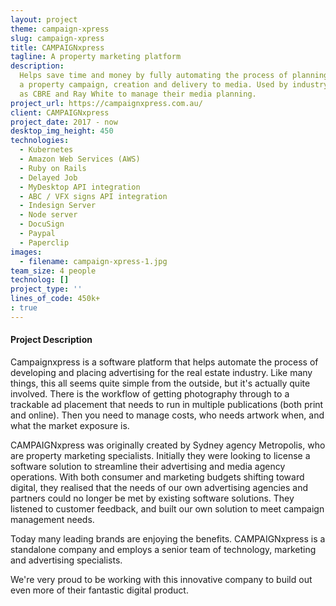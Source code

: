 ```yaml
---
layout: project
theme: campaign-xpress
slug: campaign-xpress
title: CAMPAIGNxpress
tagline: A property marketing platform
description:
  Helps save time and money by fully automating the process of planning
  a property campaign, creation and delivery to media. Used by industry leaders such
  as CBRE and Ray White to manage their media planning.
project_url: https://campaignxpress.com.au/
client: CAMPAIGNxpress
project_date: 2017 - now
desktop_img_height: 450
technologies:
  - Kubernetes
  - Amazon Web Services (AWS)
  - Ruby on Rails
  - Delayed Job
  - MyDesktop API integration
  - ABC / VFX signs API integration
  - Indesign Server
  - Node server
  - DocuSign
  - Paypal
  - Paperclip
images:
  - filename: campaign-xpress-1.jpg
team_size: 4 people
technolog: []
project_type: ''
lines_of_code: 450k+
: true
---
```


#### Project Description

Campaignxpress is a software platform that helps automate the process of developing and placing advertising for the real estate industry. Like many things, this all seems quite simple from the outside, but it's actually quite involved. There is the workflow of getting photography through to a trackable ad placement that needs to run in multiple publications (both print and online). Then you need to manage costs, who needs artwork when, and what the market exposure is.

CAMPAIGNxpress was originally created by Sydney agency Metropolis, who are property marketing specialists. Initially they were looking to license a software solution to streamline their advertising and media agency operations. With both consumer and marketing budgets shifting toward digital, they realised that the needs of our own advertising agencies and partners could no longer be met by existing software solutions. They listened to customer feedback, and built our own solution to meet campaign management needs.

Today many leading brands are enjoying the benefits. CAMPAIGNxpress is a standalone company and employs a senior team of technology, marketing and advertising specialists.

We're very proud to be working with this innovative company to build out even more of their fantastic digital product.
